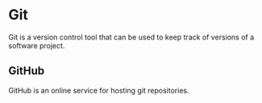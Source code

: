 # Git































































Git is a version control tool that can be used to keep track of versions of a software project.































































## GitHub































































GitHub is an online service for hosting git repositories.